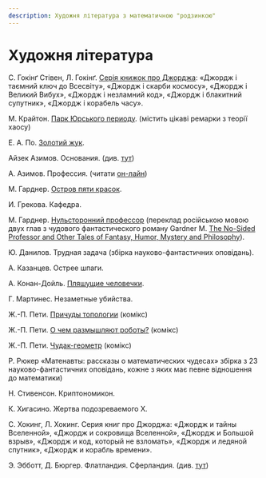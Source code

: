 ```yaml
---
description: Художня література з математичною "родзинкою"
---
```


# Художня література

С. Гокінґ Стівен, Л. Гокінґ. [Серія книжок про Джорджа](https://starylev.com.ua/komplekt-z-troh-knyzhok-stivena-ta-lyusi-gokingiv): «Джордж і таємний ключ до Всесвіту», «Джордж і скарби космосу», «Джордж і Великий Вибух», «Джордж і незламний код», «Джордж і блакитний супутник», «Джордж і корабель часу».  


М. Крайтон. [Парк Юрського периоду](https://kmbooks.com.ua/book?code=712444). \(містить цікаві ремарки з теорії хаосу\) 

Е. А. По. [Золотий жук](https://www.ukrlib.com.ua/world/printit.php?tid=63).



Айзек Азимов. Основания. \(див. [тут](http://lib.ru/FOUNDATION/)\) 

А. Азимов. Профессия. \(читати [он-лайн](https://librebook.me/profession/vol1/1)\)

М. Гарднер. [Остров пяти красок](http://lib.ru/INOFANT/GARDNER_M/island.txt).

И. Грекова. Кафедра.

М. Гарднер. [Нульсторонний профессор](http://lib.ru/INOFANT/GARDNER_M/zero_dim.txt) \(переклад російською мовою двух глав з чудового фантастического роману Gardner M. [The No-Sided Professor and Other Tales of Fantasy, Humor, Mystery and Philosophy](%20https://epdf.pub/the-no-sided-professor.html)\).

Ю. Данилов. Трудная задача \(збірка науково-фантастичних оповідань\).

А. Казанцев. Острее шпаги.

А. Конан-Дойль. [Пляшущие человечки](http://lib.ru/AKONANDOJL/sh_dancm.txt).

Г. Мартинес. Незаметные убийства.

Ж.-П. Пети. [Причуды топологии](http://www.savoir-sans-frontieres.com/JPP/telechargeables/Russe/topologicon_russe//topologicon_russe.pdf?fbclid=IwAR3bSiGoNLPHWpamaKV9GNOLt74jUh1TJfrOhIwkIAc4OiY4P3hUkRGhbJM) \(комікс\)

Ж.-П. Пети. [О чем размышляют роботы?](http://www.savoir-sans-frontieres.com/JPP/telechargeables/Russe/robots_russe/ROBOTS_RUSSIAN.pdf?fbclid=IwAR0AKC9IrYTWX6DU8W9QMmR1pkNKRjQEgWBVzNDpmEshGtRRDoUi9qVzAAo) \(комікс\)

Ж.-П. Пети. [Чудак-геометр](http://www.savoir-sans-frontieres.com/JPP/telechargeables/Russe/Geometricon_russe/geometricon_russe.pdf?fbclid=IwAR208jgW-5CoNcaarq7M27L7wgqsg9kp6J4XpYtZBKwiDZslwoLFhETc-4U) \(комікс\)

Р. Рюкер «Матенавты: рассказы о математических чудесах» збірка з 23 науково-фантастичних оповідань, кожне з яких має певне відношення до математики\)

Н. Стивенсон. Криптономикон.

К. Хигасино. Жертва подозреваемого Х.

С. Хокинг, Л. Хокинг. Серия книг про Джорджа: «Джордж и тайны Вселенной», «Джордж и сокровища Вселенной», «Джордж и Большой взрыв», «Джордж и код, который не взломать», «Джордж и ледяной спутник», «Джордж и корабль времени».

Э. Эбботт, Д. Бюргер. Флатландия. Сферландия. \(див. [тут](https://royallib.com/book/byurger_dionis/sferlandiya.html)\)

